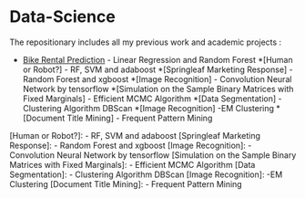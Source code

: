 # Data-Science

The repositionary includes all my previous work and academic projects :


* [Bike Rental Prediction] - Linear Regression and Random Forest
*[Human or Robot?] - RF, SVM and adaboost
*[Springleaf Marketing Response] - Random Forest and xgboost
*[Image Recognition] - Convolution Neural Network by tensorflow
*[Simulation on the Sample Binary Matrices with Fixed Marginals] - Efficient MCMC Algorithm
*[Data Segmentation] - Clustering Algorithm DBScan
*[Image Recognition] -EM Clustering
*[Document Title Mining] - Frequent Pattern Mining

[Bike Rental Prediction]: <https://github.com/ericakklai/Data-Science/tree/master/Bike%20Rental%20Prediction%20-%20Linear%20Regression%20and%20Random%20Forest>
[Human or Robot?]: - RF, SVM and adaboost
[Springleaf Marketing Response]: - Random Forest and xgboost
[Image Recognition]: - Convolution Neural Network by tensorflow
[Simulation on the Sample Binary Matrices with Fixed Marginals]: - Efficient MCMC Algorithm
[Data Segmentation]: - Clustering Algorithm DBScan
[Image Recognition]: -EM Clustering
[Document Title Mining]: - Frequent Pattern Mining
